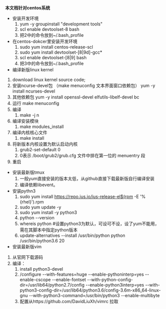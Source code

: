 **本文档针对centos系统**
* 安装开发环境
  1. yum -y groupinstall "development tools"
  2. scl enable devtoolset-8 bash
  3. 把2中的命令放到~/.bash_profile
* 在centos-dokcer里安装开发环境
  1. sudo yum install centos-release-scl
  2. sudo yum install devtoolset-[8|9d]-gcc*
  3. scl enable devtoolset-[8|9] bash
  4. 把3中的命令放到~/.bash_profile
* 编译新版linux kernel
1. download linux kernel source code;
2. 安装ncurse-devel包 （make menuconfig 文本界面窗口依赖包）
   yum -y install ncurses-devel
3. 其他依赖包
   yum -y install openssl-devel elfutils-libelf-devel bc
4. 运行 make menuconfig
5. 编译
   1. make -j n
6. 编译安装模块
   1. make modules_install
7. 编译内核核心文件
   1. make install
8. 将新版本内核设置为默认启动内核
   1. grub2-set-default 0
   2. 0表示 /boot/grub2/grub.cfg 文件中排在第一位的 menuentry 段
9. 重启
* 安装最新版tmux
  1. 一般yum直接安装的版本太低，从github直接下载最新版自行编译安装
  2. 编译依赖libevent。
* 安装pythn3
   1. sudo yum install https://repo.ius.io/ius-release-el$(rpm -E '%{rhel}').rpm
   2. sudo yum update -y
   3. sudo yum install -y python3
   4. python --version
   5. whereis python
   #设置python3为默认，可设可不设，设了yum不能用，需在其脚本中指定python版本
   6. update-alternatives --install /usr/bin/python python /usr/bin/python3.6 20
* 安装最新版vim 
1. 从官网下载源码
2. 编译：
   1. install python3-devel
   2. /configure --with-features=huge --enable-pythoninterp=yes --enable-cscope --enable-fontset --with-python-config-dir=/usr/lib64/python2.7/config --enable-python3interp=yes --with-python3-config-dir=/usr/lib64/python3.6/config-3.6m-x86_64-linux-gnu --with-python3-command=/usr/bin/python3 --enable-multibyte
   3. 配置从https://github.com/DavidLiuXh/vimrc 拉取
